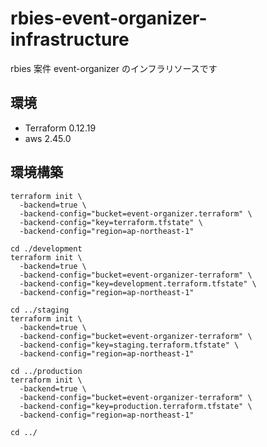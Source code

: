 # rbies-event-organizer-infrastructure
rbies 案件 event-organizer のインフラリソースです

## 環境
- Terraform 0.12.19
- aws 2.45.0

## 環境構築

```
terraform init \
  -backend=true \
  -backend-config="bucket=event-organizer.terraform" \
  -backend-config="key=terraform.tfstate" \
  -backend-config="region=ap-northeast-1"
```

```
cd ./development
terraform init \
  -backend=true \
  -backend-config="bucket=event-organizer-terraform" \
  -backend-config="key=development.terraform.tfstate" \
  -backend-config="region=ap-northeast-1"
```

```
cd ../staging
terraform init \
  -backend=true \
  -backend-config="bucket=event-organizer-terraform" \
  -backend-config="key=staging.terraform.tfstate" \
  -backend-config="region=ap-northeast-1"
```

```
cd ../production
terraform init \
  -backend=true \
  -backend-config="bucket=event-organizer-terraform" \
  -backend-config="key=production.terraform.tfstate" \
  -backend-config="region=ap-northeast-1"
```

```
cd ../
```